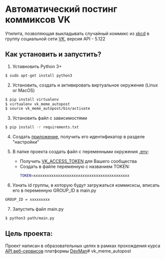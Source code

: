 # Автоматический постинг коммиксов VK

Утилита, позволяющая выкладывать случайный коммикс из [xkcd](https://xkcd.com/) в группу 
социальной сети [VK](https://vk.com/), версия API - 5.122 
 
## Как установить и запустить?
1. Уставновить Python 3+
```sh
$ sudo apt-get install python3
```
2. Установить, создать и активировать виртуальное окружение (Linux or MacOS)
```sh
$ pip install virtualenv
$ virtualenv vk_meme_autopost
$ source vk_meme_autopost/bin/activate
```
3. Установить файл с зависимостями
```sh
$ pip install -r requirements.txt
```
4. Создать [приложение](https://vk.com/apps?act=manage), получить его идентификатор в разделе "настройки"

5. В папке проекта создать файл с переменными окружения [.env](https://pypi.org/project/python-dotenv/):
   - Получить [VK_ACCESS_TOKEN](https://vk.com/dev/implicit_flow_group) для Вашего сообщества
   - Создать в файле переменную с названием TOKEN:
        ```sh
        TOKEN=xxxxxxxxxxxxxxxxxxxxxxxxxxxxxxxxxxxxxxxxxxx
        ```

6. Узнать id группы, в которую будут загружаться коммисксы, вписать его в переменную GROUP_ID в main.py
```sh
GROUP_ID = xxxxxxxxx
```

7. Запустить файл main.py
```sh
$ python3 path/main.py
```

## Цель проекта:
Проект написан в образовательных целях в рамках прохождения курса [API веб-сервисов](https://dvmn.org/modules/web-api)
платформы [DevMan](https://dvmn.org/)# vk_meme_autopost
